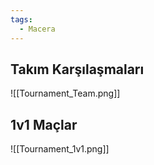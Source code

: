 ```yaml
---  
tags:
  - Macera  
---  
```

  
## Takım Karşılaşmaları  
![[Tournament_Team.png]]  
## 1v1 Maçlar  
![[Tournament_1v1.png]]